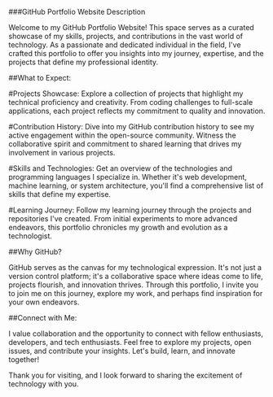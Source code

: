 ###GitHub Portfolio Website Description

Welcome to my GitHub Portfolio Website! This space serves as a curated showcase of my skills, projects, and contributions in the vast world of technology. As a passionate and dedicated individual in the field, I've crafted this portfolio to offer you insights into my journey, expertise, and the projects that define my professional identity.

##What to Expect:

#Projects Showcase: 
Explore a collection of projects that highlight my technical proficiency and creativity. From coding challenges to full-scale applications, each project reflects my commitment to quality and innovation.

#Contribution History: 
Dive into my GitHub contribution history to see my active engagement within the open-source community. Witness the collaborative spirit and commitment to shared learning that drives my involvement in various projects.

#Skills and Technologies: 
Get an overview of the technologies and programming languages I specialize in. Whether it's web development, machine learning, or system architecture, you'll find a comprehensive list of skills that define my expertise.

#Learning Journey: 
Follow my learning journey through the projects and repositories I've created. From initial experiments to more advanced endeavors, this portfolio chronicles my growth and evolution as a technologist.

##Why GitHub?

GitHub serves as the canvas for my technological expression. It's not just a version control platform; it's a collaborative space where ideas come to life, projects flourish, and innovation thrives. Through this portfolio, I invite you to join me on this journey, explore my work, and perhaps find inspiration for your own endeavors.

##Connect with Me:

I value collaboration and the opportunity to connect with fellow enthusiasts, developers, and tech enthusiasts. Feel free to explore my projects, open issues, and contribute your insights. Let's build, learn, and innovate together!

Thank you for visiting, and I look forward to sharing the excitement of technology with you.
